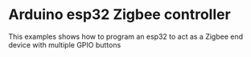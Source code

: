 # Arduino esp32 Zigbee controller

This examples shows how to program an esp32 to act as a Zigbee end device with multiple GPIO buttons